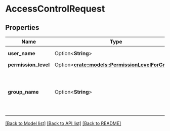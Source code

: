 # AccessControlRequest

## Properties

Name | Type | Description | Notes
------------ | ------------- | ------------- | -------------
**user_name** | Option<**String**> | Email address for the user. | [optional]
**permission_level** | Option<[**crate::models::PermissionLevelForGroup**](PermissionLevelForGroup.md)> |  | [optional]
**group_name** | Option<**String**> | Group name. There are two built-in groups: `users` for all users, and `admins` for administrators. | [optional]

[[Back to Model list]](../README.md#documentation-for-models) [[Back to API list]](../README.md#documentation-for-api-endpoints) [[Back to README]](../README.md)


